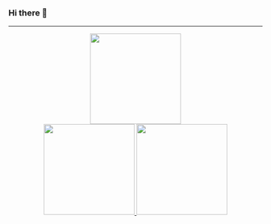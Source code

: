 ### Hi there 👋

---

<div align="center">
  <a href="#">
  <img height="180em" src="http://github-profile-summary-cards.vercel.app/api/cards/profile-details?username=phplego&theme=github"/></br>
  <img height="180em" src="http://github-profile-summary-cards.vercel.app/api/cards/most-commit-language?username=phplego&theme=github"/>
  <img height="180em" src="http://github-profile-summary-cards.vercel.app/api/cards/repos-per-language?username=phplego&theme=github"/>
</div>


<!--
**phplego/phplego** is a ✨ _special_ ✨ repository because its `README.md` (this file) appears on your GitHub profile.

Here are some ideas to get you started:

- 🔭 I’m currently working on ...
- 🌱 I’m currently learning ...
- 👯 I’m looking to collaborate on ...
- 🤔 I’m looking for help with ...
- 💬 Ask me about ...
- 📫 How to reach me: ...
- 😄 Pronouns: ...
- ⚡ Fun fact: ...
-->

